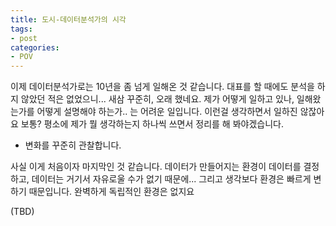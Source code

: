 ```yaml
---
title: 도시-데이터분석가의 시각
tags:
- post
categories:
- POV
---
```


이제 데이터분석가로는 10년을 좀 넘게 일해온 것 같습니다. 대표를 할 때에도 분석을 하지 않았던 적은 없었으니... 새삼 꾸준히, 오래 했네요.  제가 어떻게 일하고 있나, 일해왔는가를 어떻게 설명해야 하는가.. 는 어려운 일입니다. 이런걸 생각하면서 일하진 않잖아요 보통? 평소에 제가 뭘 생각하는지 하나씩 쓰면서 정리를 해 봐야겠습니다. 

- 변화를 꾸준히 관찰합니다.

사실 이게 처음이자 마지막인 것 같습니다. 데이터가 만들어지는 환경이 데이터를 결정하고, 데이터는 거기서 자유로울 수가 없기 때문에... 그리고 생각보다 환경은 빠르게 변하기 때문입니다. 완벽하게 독립적인 환경은 없지요 

(TBD)
